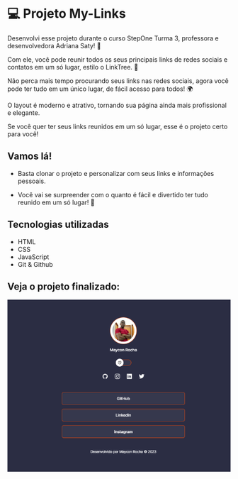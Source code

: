 # 💻 Projeto My-Links
Desenvolvi esse projeto durante o curso StepOne Turma 3, professora e desenvolvedora Adriana Saty! 🚀

Com ele, você pode reunir todos os seus principais links de redes sociais e contatos em um só lugar, estilo o LinkTree. 🔗

Não perca mais tempo procurando seus links nas redes sociais, agora você pode ter tudo em um único lugar, de fácil acesso para todos! 🌍

O layout é moderno e atrativo, tornando sua página ainda mais profissional e elegante.

Se você quer ter seus links reunidos em um só lugar, esse é o projeto certo para você!

## Vamos lá!

- Basta clonar o projeto e personalizar com seus links e informações pessoais.

- Você vai se surpreender com o quanto é fácil e divertido ter tudo reunido em um só lugar! 🚀

## Tecnologias utilizadas

- HTML
- CSS
- JavaScript
- Git & Github

## Veja o projeto finalizado:

![Alt text](./assets/links.png)

